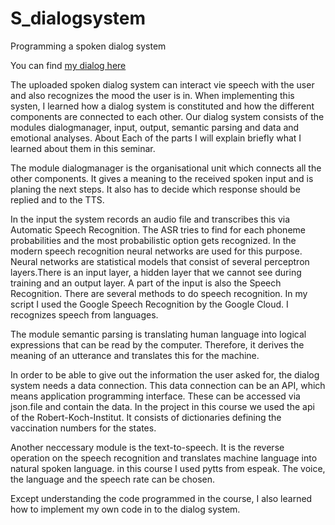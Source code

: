 # S_dialogsystem
Programming a spoken dialog system

You can find [my dialog here](Corona_Dialog_mit_Sprache_und_Emotion.ipynb)

The uploaded spoken dialog system can interact vie speech with the user and also recognizes the mood the user is in. When implementing this systen, I learned how a dialog system is constituted and how the different components are connected to each other. Our dialog system consists of the modules dialogmanager, input, output, semantic parsing and data and emotional analyses. About Each of the parts I will explain briefly what I learned about them in this seminar.

The module dialogmanager is the organisational unit which connects all the other components. It gives a meaning to the received spoken input and is planing the next steps. It also has to decide which response should be replied and to the TTS. 

In the input the system records an audio file and transcribes this via Automatic Speech Recognition. The ASR tries to find for each phoneme probabilities and the most probabilistic option gets recognized. In the modern speech recognition neural networks are used for this purpose. Neural networks are statistical models that consist of several perceptron layers.There is an input layer, a hidden layer that we cannot see during training and an output layer.  A part of the input is also the Speech Recognition. There are several methods to do speech recognition.  In my script I used the Google Speech Recognition by the Google Cloud. I recognizes speech from languages.

The module semantic parsing is translating human language into logical expressions that can be read by the computer. Therefore, it derives the meaning of an utterance and translates this for the machine.

In order to be able to give out the information the user asked for, the dialog system needs a data connection. This data connection can be an API, which means application programming interface. These can be accessed via json.file and contain the data. In the project in this course we used the api of the Robert-Koch-Institut. It consists of dictionaries defining the vaccination numbers for the states.

Another neccessary module is the text-to-speech. It is the reverse operation on the speech recognition and translates machine language into natural spoken language. in this course I used pytts from espeak. The voice, the language and the speech rate can be chosen.

Except understanding the code programmed in the course, I also learned how to implement my own code in to the dialog system. 
